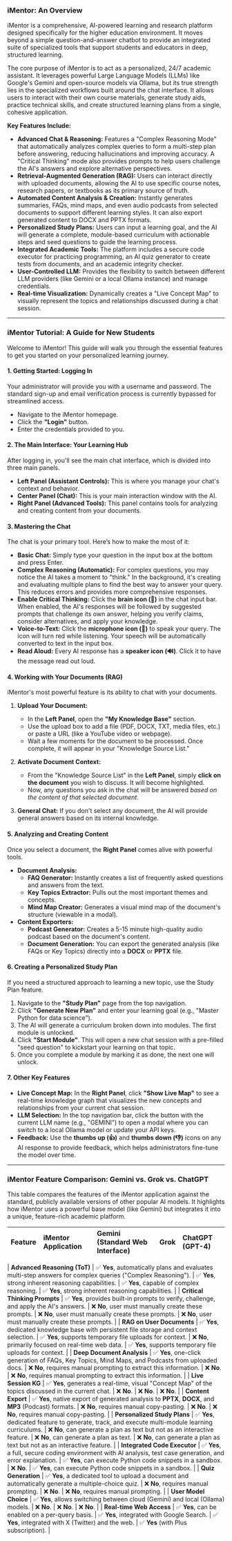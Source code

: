 ### iMentor: An Overview

iMentor is a comprehensive, AI-powered learning and research platform designed specifically for the higher education environment. It moves beyond a simple question-and-answer chatbot to provide an integrated suite of specialized tools that support students and educators in deep, structured learning.

The core purpose of iMentor is to act as a personalized, 24/7 academic assistant. It leverages powerful Large Language Models (LLMs) like Google's Gemini and open-source models via Ollama, but its true strength lies in the specialized workflows built around the chat interface. It allows users to interact with their own course materials, generate study aids, practice technical skills, and create structured learning plans from a single, cohesive application.

**Key Features Include:**

*   **Advanced Chat & Reasoning:** Features a "Complex Reasoning Mode" that automatically analyzes complex queries to form a multi-step plan before answering, reducing hallucinations and improving accuracy. A "Critical Thinking" mode also provides prompts to help users challenge the AI's answers and explore alternative perspectives.
*   **Retrieval-Augmented Generation (RAG):** Users can interact directly with uploaded documents, allowing the AI to use specific course notes, research papers, or textbooks as its primary source of truth.
*   **Automated Content Analysis & Creation:** Instantly generates summaries, FAQs, mind maps, and even audio podcasts from selected documents to support different learning styles. It can also export generated content to DOCX and PPTX formats.
*   **Personalized Study Plans:** Users can input a learning goal, and the AI will generate a complete, module-based curriculum with actionable steps and seed questions to guide the learning process.
*   **Integrated Academic Tools:** The platform includes a secure code executor for practicing programming, an AI quiz generator to create tests from documents, and an academic integrity checker.
*   **User-Controlled LLM:** Provides the flexibility to switch between different LLM providers (like Gemini or a local Ollama instance) and manage credentials.
*   **Real-time Visualization:** Dynamically creates a "Live Concept Map" to visually represent the topics and relationships discussed during a chat session.

***

### iMentor Tutorial: A Guide for New Students

Welcome to iMentor! This guide will walk you through the essential features to get you started on your personalized learning journey.

#### 1. Getting Started: Logging In

Your administrator will provide you with a username and password. The standard sign-up and email verification process is currently bypassed for streamlined access.

*   Navigate to the iMentor homepage.
*   Click the **"Login"** button.
*   Enter the credentials provided to you.

#### 2. The Main Interface: Your Learning Hub

After logging in, you'll see the main chat interface, which is divided into three main panels.

*   **Left Panel (Assistant Controls):** This is where you manage your chat's context and behavior.
*   **Center Panel (Chat):** This is your main interaction window with the AI.
*   **Right Panel (Advanced Tools):** This panel contains tools for analyzing and creating content from your documents.

#### 3. Mastering the Chat

The chat is your primary tool. Here’s how to make the most of it:

*   **Basic Chat:** Simply type your question in the input box at the bottom and press Enter.
*   **Complex Reasoning (Automatic):** For complex questions, you may notice the AI takes a moment to "think." In the background, it's creating and evaluating multiple plans to find the best way to answer your query. This reduces errors and provides more comprehensive responses.
*   **Enable Critical Thinking:** Click the **brain icon (🧠)** in the chat input bar. When enabled, the AI's responses will be followed by suggested prompts that challenge its own answer, helping you verify claims, consider alternatives, and apply your knowledge.
*   **Voice-to-Text:** Click the **microphone icon (🎤)** to speak your query. The icon will turn red while listening. Your speech will be automatically converted to text in the input box.
*   **Read Aloud:** Every AI response has a **speaker icon (🔊)**. Click it to have the message read out loud.

#### 4. Working with Your Documents (RAG)

iMentor's most powerful feature is its ability to chat with your documents.

1.  **Upload Your Document:**
    *   In the **Left Panel**, open the **"My Knowledge Base"** section.
    *   Use the upload box to add a file (PDF, DOCX, TXT, media files, etc.) or paste a URL (like a YouTube video or webpage).
    *   Wait a few moments for the document to be processed. Once complete, it will appear in your "Knowledge Source List."

2.  **Activate Document Context:**
    *   From the "Knowledge Source List" in the **Left Panel**, simply **click on the document** you wish to discuss. It will become highlighted.
    *   Now, any questions you ask in the chat will be answered *based on the content of that selected document*.

3.  **General Chat:** If you don't select any document, the AI will provide general answers based on its internal knowledge.

#### 5. Analyzing and Creating Content

Once you select a document, the **Right Panel** comes alive with powerful tools.

*   **Document Analysis:**
    *   **FAQ Generator:** Instantly creates a list of frequently asked questions and answers from the text.
    *   **Key Topics Extractor:** Pulls out the most important themes and concepts.
    *   **Mind Map Creator:** Generates a visual mind map of the document's structure (viewable in a modal).
*   **Content Exporters:**
    *   **Podcast Generator:** Creates a 5-15 minute high-quality audio podcast based on the document's content.
    *   **Document Generation:** You can export the generated analysis (like FAQs or Key Topics) directly into a **DOCX** or **PPTX** file.

#### 6. Creating a Personalized Study Plan

If you need a structured approach to learning a new topic, use the Study Plan feature.

1.  Navigate to the **"Study Plan"** page from the top navigation.
2.  Click **"Generate New Plan"** and enter your learning goal (e.g., "Master Python for data science").
3.  The AI will generate a curriculum broken down into modules. The first module is unlocked.
4.  Click **"Start Module"**. This will open a new chat session with a pre-filled "seed question" to kickstart your learning on that topic.
5.  Once you complete a module by marking it as done, the next one will unlock.

#### 7. Other Key Features

*   **Live Concept Map:** In the **Right Panel**, click **"Show Live Map"** to see a real-time knowledge graph that visualizes the new concepts and relationships from your current chat session.
*   **LLM Selection:** In the top navigation bar, click the button with the current LLM name (e.g., "GEMINI") to open a modal where you can switch to a local Ollama model or update your API keys.
*   **Feedback:** Use the **thumbs up (👍)** and **thumbs down (👎)** icons on any AI response to provide feedback, which helps administrators fine-tune the model over time.

***

### iMentor Feature Comparison: Gemini vs. Grok vs. ChatGPT

This table compares the features of the iMentor application against the standard, publicly available versions of other popular AI models. It highlights how iMentor uses a powerful base model (like Gemini) but integrates it into a unique, feature-rich academic platform.

| Feature                       | iMentor Application                                                                                              | Gemini (Standard Web Interface)                                | Grok                                                                 | ChatGPT (GPT-4)                                                     |
| :---------------------------- | :--------------------------------------------------------------------------------------------------------------- | :------------------------------------------------------------- | :------------------------------------------------------------------- | :------------------------------------------------------------------ |

| **Advanced Reasoning (ToT)**  | ✅ **Yes**, automatically plans and evaluates multi-step answers for complex queries ("Complex Reasoning").         | ✅ **Yes**, strong inherent reasoning capabilities.                | ✅ **Yes**, capable of complex reasoning.                              | ✅ **Yes**, strong inherent reasoning capabilities.                 |
| **Critical Thinking Prompts** | ✅ **Yes**, provides built-in prompts to verify, challenge, and apply the AI's answers.                           | ❌ **No**, user must manually create these prompts.                | ❌ **No**, user must manually create these prompts.                  | ❌ **No**, user must manually create these prompts.                 |
| **RAG on User Documents**     | ✅ **Yes**, dedicated knowledge base with persistent file storage and context selection.                          | ✅ **Yes**, supports temporary file uploads for context.         | ❌ **No**, primarily focused on real-time web data.                 | ✅ **Yes**, supports temporary file uploads for context.            |
| **Deep Document Analysis**    | ✅ **Yes**, one-click generation of FAQs, Key Topics, Mind Maps, and Podcasts from uploaded docs.                 | ❌ **No**, requires manual prompting to extract this information.  | ❌ **No**.                                                           | ❌ **No**, requires manual prompting to extract this information.   |
| **Live Session KG**           | ✅ **Yes**, generates a real-time, visual "Concept Map" of the topics discussed in the current chat.              | ❌ **No**.                                                     | ❌ **No**.                                                           | ❌ **No**.                                                          |
| **Content Export**            | ✅ **Yes**, native export of generated analysis to **PPTX**, **DOCX**, and **MP3** (Podcast) formats.                 | ❌ **No**, requires manual copy-pasting.                       | ❌ **No**.                                                           | ❌ **No**, requires manual copy-pasting.                            |
| **Personalized Study Plans**  | ✅ **Yes**, dedicated feature to generate, track, and execute multi-module learning curriculums.                  | ❌ **No**, can generate a plan as text but not as an interactive feature. | ❌ **No**, can generate a plan as text.                            | ❌ **No**, can generate a plan as text but not as an interactive feature. |
| **Integrated Code Executor**  | ✅ **Yes**, a full, secure coding environment with AI analysis, test case generation, and error explanation. | ✅ **Yes**, can execute Python code snippets in a sandbox.       | ❌ **No**.                                                           | ✅ **Yes**, can execute Python code snippets in a sandbox.          |
| **Quiz Generation**           | ✅ **Yes**, a dedicated tool to upload a document and automatically generate a multiple-choice quiz.               | ❌ **No**, requires manual prompting.                          | ❌ **No**.                                                           | ❌ **No**, requires manual prompting.                               |
| **User Model Choice**         | ✅ **Yes**, allows switching between cloud (Gemini) and local (Ollama) models.                                   | ❌ **No**.                                                     | ❌ **No**.                                                           | ❌ **No**.                                                          |
| **Real-time Web Access**      | ✅ **Yes**, can be enabled on a per-query basis.                                                                 | ✅ **Yes**, integrated with Google Search.                         | ✅ **Yes**, integrated with X (Twitter) and the web.                 | ✅ **Yes** (with Plus subscription).                                |
